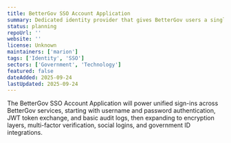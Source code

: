 ```yaml
---
title: BetterGov SSO Account Application
summary: Dedicated identity provider that gives BetterGov users a single account with secure login, JWT-based SSO, and staged security upgrades.
status: planning
repoUrl: ''
website: ''
license: Unknown
maintainers: ['marion']
tags: ['Identity', 'SSO']
sectors: ['Government', 'Technology']
featured: false
dateAdded: 2025-09-24
lastUpdated: 2025-09-24
---
```


The BetterGov SSO Account Application will power unified sign-ins across BetterGov services, starting with username and password authentication, JWT token exchange, and basic audit logs, then expanding to encryption layers, multi-factor verification, social logins, and government ID integrations.
